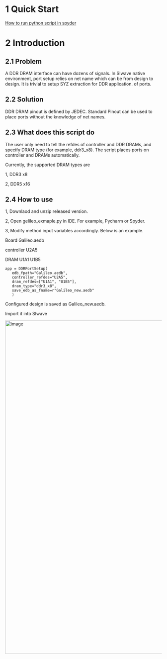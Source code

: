 # 1 Quick Start
[How to run python script in spyder](https://github.com/ring630/Material_Characterization/blob/main/docs/HOW_TO_RUN_PYAEDT_IN_SPYDER.md)

# 2 Introduction
## 2.1 Problem
A DDR DRAM interface can have dozens of signals. In SIwave native environment, port setup relies on net name which can 
be from design to design. It is trivial to setup SYZ extraction for DDR application. 
of ports. 
## 2.2 Solution
DDR DRAM pinout is defined by JEDEC. Standard Pinout can be used to place ports without the knowledge of net names.
## 2.3 What does this script do
The user only need to tell the refdes of controller and DDR DRAMs, and specify DRAM type (for example, ddr3_x8). The
script places ports on controller and DRAMs automatically.

Currently, the supported DRAM types are

1, DDR3 x8

2, DDR5 x16
## 2.4 How to use
1, Downlaod and unzip released version.

2, Open gelileo_exmaple.py in IDE. For example, Pycharm or Spyder.

3, Modify method input variables accordingly. Below is an example.

Board Galileo.aedb

controller U2A5

DRAM U1A1 U1B5
```
app = DDRPortSetup(
   edb_fpath="Galileo.aedb",
   controller_refdes="U2A5",
   dram_refdes=["U1A1", "U1B5"],
   dram_type="ddr3_x8",
   save_edb_as_fname=r"Galileo_new.aedb"
   )
```
Configured design is saved as Galileo_new.aedb.

Import it into SIwave

<img width="1072" alt="image" src="https://user-images.githubusercontent.com/27995305/180188430-b28e30e8-fbb1-4cce-831e-97e30c8e4d4f.png">

